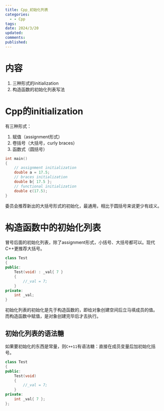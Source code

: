 ```yaml
---
title: Cpp_初始化列表
categories:
  - - Cpp
tags: 
date: 2024/3/20
updated: 
comments: 
published:
---
```

# 内容
1. 三种形式的initialization
2. 构造函数的初始化列表写法
# Cpp的initialization
有三种形式：
1. 赋值（assignment形式）
2. 卷括号（大括号，curly braces）
3. 函数式（圆括号）
```cpp
int main()
{
    // assignment initialization
    double a = 17.5;
    // braces initialization
    double b{ 17.5 };
    // functional initialization
    double c(17.5);
}
```

委员会推荐新出的大括号形式的初始化，最通用，相比于圆括号来说更少有歧义。
# 构造函数中的初始化列表

冒号后面的初始化列表，除了assignment形式，小括号、大括号都可以。现代C++更推荐大括号。

```cpp
class Test
{
public:
    Test(void) : _val{ 7 }
    {
        //_val = 7;
    }
private:
    int _val;
}
```

初始化列表的初始化是先于构造函数的，即给对象创建空间后立马填成员的值。
而构造函数中赋值，是对象创建完毕后才去执行。
## 初始化列表的语法糖

如果要初始化的东西是常量，则`C++11`有语法糖：直接在成员变量后加初始化括号。
```cpp
class Test
{
public:
    Test(void)
    {
        //_val = 7;
    }
private:
    int _val{ 7 };
};
```
